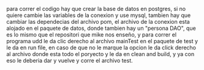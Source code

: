 para correr el codigo hay que crear la base de datos en postgres, si no quiere cambie las variables de la conexion y use mysql, 
tambien hay que cambiar las dependecias del archivo pom, el archivo de la conexion esta alojado en el paquete de datos, donde tambien hay un "persona DAO", 
que es lo mismo que el repositori que mike nos enseño, y para correr el programa udd le da clic derecho al archivo mainTest en el paquete de test y le da en run file, en caso de que no le marque la opcion le da click 
derecho al archivo donde esta todo el poryecto y le da en clean and build, y ya con eso le deberia dar y vuelve y corre el archivo test.


